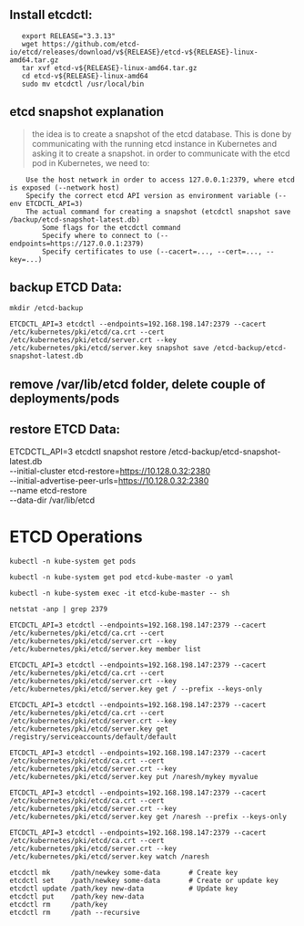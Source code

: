 ## Install etcdctl: 

```
   export RELEASE="3.3.13"
   wget https://github.com/etcd-io/etcd/releases/download/v${RELEASE}/etcd-v${RELEASE}-linux-amd64.tar.gz
   tar xvf etcd-v${RELEASE}-linux-amd64.tar.gz
   cd etcd-v${RELEASE}-linux-amd64
   sudo mv etcdctl /usr/local/bin
````
## etcd snapshot explanation

> the idea is to create a snapshot of the etcd database. This is done by communicating with the running etcd instance in Kubernetes and asking it to create a snapshot. 
> in order to communicate with the etcd pod in Kubernetes, we need to:

```
	Use the host network in order to access 127.0.0.1:2379, where etcd is exposed (--network host)
	Specify the correct etcd API version as environment variable (--env ETCDCTL_API=3)
	The actual command for creating a snapshot (etcdctl snapshot save /backup/etcd-snapshot-latest.db)
		Some flags for the etcdctl command
		Specify where to connect to (--endpoints=https://127.0.0.1:2379)
		Specify certificates to use (--cacert=..., --cert=..., --key=...)
```	

## backup ETCD Data:

`mkdir /etcd-backup`

`ETCDCTL_API=3 etcdctl --endpoints=192.168.198.147:2379 --cacert /etc/kubernetes/pki/etcd/ca.crt --cert /etc/kubernetes/pki/etcd/server.crt --key /etc/kubernetes/pki/etcd/server.key snapshot save /etcd-backup/etcd-snapshot-latest.db`

## remove /var/lib/etcd folder, delete couple of deployments/pods

## restore ETCD Data:

ETCDCTL_API=3 etcdctl snapshot restore /etcd-backup/etcd-snapshot-latest.db \
  --initial-cluster etcd-restore=https://10.128.0.32:2380 \
  --initial-advertise-peer-urls=https://10.128.0.32:2380 \
  --name etcd-restore \
  --data-dir /var/lib/etcd


# ETCD Operations 

`kubectl -n kube-system get pods` 

`kubectl -n kube-system get pod etcd-kube-master -o yaml`

`kubectl -n kube-system exec -it etcd-kube-master -- sh`

`netstat -anp | grep 2379`

`ETCDCTL_API=3 etcdctl --endpoints=192.168.198.147:2379 --cacert /etc/kubernetes/pki/etcd/ca.crt --cert /etc/kubernetes/pki/etcd/server.crt --key /etc/kubernetes/pki/etcd/server.key member list`

`ETCDCTL_API=3 etcdctl --endpoints=192.168.198.147:2379 --cacert /etc/kubernetes/pki/etcd/ca.crt --cert /etc/kubernetes/pki/etcd/server.crt --key /etc/kubernetes/pki/etcd/server.key get / --prefix --keys-only`

`ETCDCTL_API=3 etcdctl --endpoints=192.168.198.147:2379 --cacert /etc/kubernetes/pki/etcd/ca.crt --cert /etc/kubernetes/pki/etcd/server.crt --key /etc/kubernetes/pki/etcd/server.key get /registry/serviceaccounts/default/default`

`ETCDCTL_API=3 etcdctl --endpoints=192.168.198.147:2379 --cacert /etc/kubernetes/pki/etcd/ca.crt --cert /etc/kubernetes/pki/etcd/server.crt --key /etc/kubernetes/pki/etcd/server.key put /naresh/mykey myvalue`

`ETCDCTL_API=3 etcdctl --endpoints=192.168.198.147:2379 --cacert /etc/kubernetes/pki/etcd/ca.crt --cert /etc/kubernetes/pki/etcd/server.crt --key /etc/kubernetes/pki/etcd/server.key get /naresh --prefix --keys-only`

`ETCDCTL_API=3 etcdctl --endpoints=192.168.198.147:2379 --cacert /etc/kubernetes/pki/etcd/ca.crt --cert /etc/kubernetes/pki/etcd/server.crt --key /etc/kubernetes/pki/etcd/server.key watch /naresh`

```
etcdctl mk     /path/newkey some-data       # Create key
etcdctl set    /path/newkey some-data       # Create or update key
etcdctl update /path/key new-data           # Update key
etcdctl put    /path/key new-data
etcdctl rm     /path/key
etcdctl rm     /path --recursive
```
